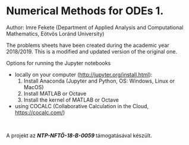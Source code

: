 # Numerical Methods for ODEs 1.

Author: Imre Fekete (Department of Applied Analysis and Computational Mathematics, Eötvös Loránd University)
<br>

The problems sheets have been created during the academic year 2018/2019. This is a modified and updated version of the original one.

Options for running the Jupyter notebooks
+ locally on your computer 
(http://jupyter.org/install.html):
  1) Install Anaconda (Jupyter and Python, OS: Windows, Linux or MacOS)
  2) Install MATLAB or Octave
  3) Install the kernel of MATLAB or Octave
+ using COCALC (Collaborative Calculation in the Cloud, https://cocalc.com/)
<br>

A projekt az <b><i> NTP-NFTÖ-18-B-0059 </i></b> támogatásával készült.


